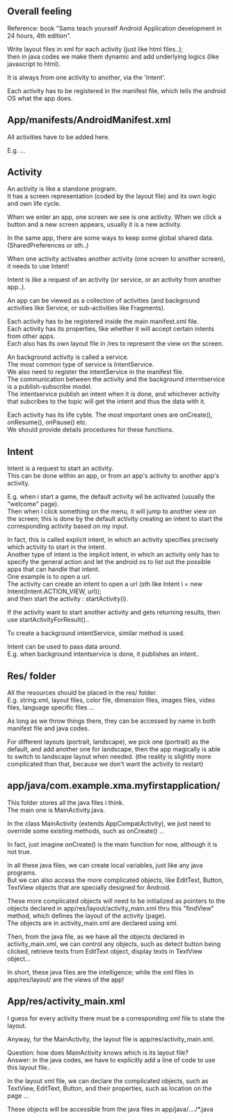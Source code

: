 Overall feeling
-------------------------

Reference: book "Sams teach yourself Android Application development in 24 hours, 4th edition".

Write layout files in xml for each activity (just like html files..);  
then in java codes we make them dynamic and add underlying logics (like javascript to html).

It is always from one activity to another, via the 'Intent'.

Each activity has to be registered in the manifest file, which tells the android OS what the app does.


App/manifests/AndroidManifest.xml
--------------------------------------

All activities have to be added here.

E.g. <activity android:name=".MainActivity"> ... </activity>


Activity
----------------------

An activity is like a standone program.  
It has a screen representation (coded by the layout file) and its own logic and own life cycle.

When we enter an app, one screen we see is one activity.
When we click a button and a new screen appears, usually it is a new activity.

In the same app, there are some ways to keep some global shared data. (SharedPreferences or sth..)
 
When one activity activates another activity (one screen to another screen), it needs to use Intent!

Intent is like a request of an activity (or service, or an activity from another app..).

An app can be viewed as a collection of activities (and background activities like Service, or sub-activities like Fragments).

Each activity has to be registered inside the main manifest.xml file.  
Each activity has its properties, like whether it will accept certain intents from other apps.  
Each also has its own layout file in /res to represent the view on the screen.

An background activity is called a service.  
The most common type of service is IntentService.  
We also need to register the intentService in the manifest file.  
The communication between the activity and the background interntservice is a publish-subscribe model.  
The intentservice publish an intent when it is done, and whichever activity that subcribes to the topic will get the intent and thus the data with it.

Each activity has its life cyble.
The most important ones are onCreate(), onResume(), onPause() etc.  
We should provide details procedures for these functions.


Intent
-------------------------

Intent is a request to start an activity.  
This can be done within an app, or from an app's activity to another app's activity.

E.g. when i start a game, the default activity wil be activated (usually the "welcome" page).  
Then when i click something on the menu, it will jump to another view on the screen; 
this is done by the default activity creating an intent to start the corresponding activity based on my input.

In fact, this is called explicit intent, in which an activity specifies precisely which activity to start in the intent.  
Another type of intent is the implicit intent, in which an activity only has to specify the general action and let the android os to list out the possible apps that can handle that intent.  
One example is to open a url.  
The activity can create an intent to open a url (sth like Intent i = new Intent(Intent.ACTION_VIEW, url));  
and then start the activity : startActivity(i).

If the activity want to start another activity and gets returning results, then use startActivityForResult()..

To create a background intentService, similar method is used.

Intent can be used to pass data around.  
E.g. when background intentservice is done, it publishes an intent..


Res/ folder
----------------------------------

All the resources should be placed in the res/ folder.  
E.g. string.xml, layout files, color file, dimension files, images files, video files, language specific files ...  

As long as we throw things there, they can be accessed by name in both manifest file and java codes.

For different layouts (portrait, landscape), we pick one (portrait) as the default, 
and add another one for landscape, then the app magically is able to switch to landscape layout when needed. 
(the reality is slightly more complicated than that, because we don't want the activity to restart)


app/java/com.example.xma.myfirstapplication/
----------------------------------------

This folder stores all the java files i think.  
The main one is MainActivity.java.

In the class MainActivity (extends AppCompatActivity), 
we just need to override some existing methods, such as onCreate() ...

In fact, just imagine onCreate() is the main function for now, although it is not true.

In all these java files, we can create local variables, just like any java programs.  
But we can also access the more complicated objects, like EditText, Button, TextView objects
that are specially designed for Android.

These more complicated objects will need to be initialized as pointers to the objects declared in
app/res/layout/activity_main.xml thru this "findView" method, which defines the layout of the activity (page).  
The objects are in activity_main.xml are declared using xml.

Then, from the java file, as we have all the objects declared in activity_main.xml,
we can control any objects, such as detect button being clicked, retrieve texts from EditText object,
display texts in TextView object...

In short, these java files are the intelligence; 
while the xml files in app/res/layout/ are the views of the app!


App/res/activity_main.xml
---------------------------------

I guess for every activity there must be a corresponding xml file to state the layout.

Anyway, for the MainActivity, the layout file is app/res/activity_main.xml.

Question: how does MainActivity knows which is its layout file?  
Answer: in the java codes, we have to explicitly add a line of code to use this layout file..

In the layout xml file, we can declare the complicated objects, such as
TextView, EditText, Button, and their properties, such as location on the page ...

These objects will be accessible from the java files in app/java/..../*.java 


